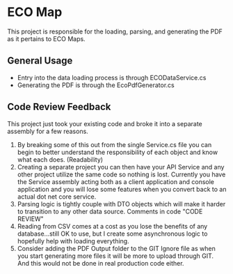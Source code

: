 ﻿# ECO Map

This project is responsible for the loading, parsing, and generating the PDF as it pertains to ECO Maps.

## General Usage

- Entry into the data loading process is through ECODataService.cs
- Generating the PDF is through the EcoPdfGenerator.cs

## Code Review Feedback

This project just took your existing code and broke it into a separate assembly for a few reasons.

1. By breaking some of this out from the single Service.cs file you can begin to better understand the responsibility of each object and know what each does. (Readability)
2. Creating a separate project you can then have your API Service and any other project utilize the same code so nothing is lost.  Currently you have the Service assembly acting both as a client application and console application and you will lose some features when you convert back to an actual dot net core service. 
3. Parsing logic is tightly couple with DTO objects which will make it harder to transition to any other data source.  Comments in code "CODE REVIEW" 
4. Reading from CSV comes at a cost as you lose the benefits of any database...still OK to use, but I create some asynchronous logic to hopefully help with loading everything.  
5. Consider adding the PDF Output folder to the GIT Ignore file as when you start generating more files it will be more to upload through GIT. And this would not be done in real production code either. 